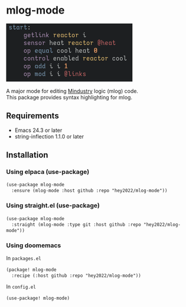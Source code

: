 # mlog-mode

![example of syntax highlighting](./docs/images/showcase.png)

A major mode for editing [Mindustry](https://mindustrygame.github.io) logic (mlog) code.  
This package provides syntax highlighting for mlog.

## Requirements

- Emacs 24.3 or later
- string-inflection 1.1.0 or later

## Installation

### Using elpaca (use-package)

``` emacs-lisp
(use-package mlog-mode
  :ensure (mlog-mode :host github :repo "hey2022/mlog-mode"))
```

### Using straight.el (use-package)

``` emacs-lisp
(use-package mlog-mode
  :straight (mlog-mode :type git :host github :repo "hey2022/mlog-mode"))
```

### Using doomemacs

In `packages.el`

``` emacs-lisp
(package! mlog-mode
  :recipe (:host github :repo "hey2022/mlog-mode"))
```

In `config.el`

``` emacs-lisp
(use-package! mlog-mode)
```
